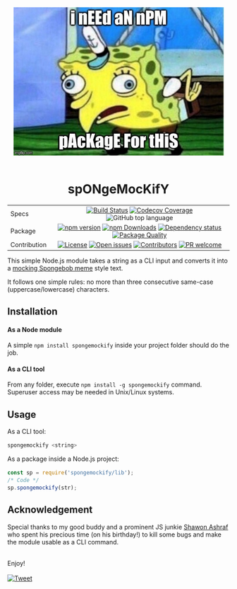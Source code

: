 <div align="center">
    <img src="https://raw.githubusercontent.com/maacpiash/spongemockify/master/meme.jpeg" alt="meme">
</div>
<br>
<h1 align="center">spONgeMocKifY</h1>

<center>
<div align="center">
<table align="center">
    <tbody>
        <tr>
            <td>Specs</td>
            <td align="center">
                <a href="https://travis-ci.org/maacpiash/spongemockify" target="_blank"><img src="https://travis-ci.org/maacpiash/spongemockify.svg?branch=master" alt="Build Status"></a>
                <a href="https://codecov.io/gh/maacpiash/spongemockify/" target="_blank"><img
                src="https://img.shields.io/codecov/c/github/maacpiash/spongemockify.svg"
                alt="Codecov Coverage"></a>
                <img src="https://img.shields.io/github/languages/top/maacpiash/spONgeMocKifY.svg?color=green&amp;style=flat"
                alt="GitHub top language">
            </td>
        </tr>
        <tr>
            <td>Package</td>
            <td align="center"><a href="https://www.npmjs.com/package/spongemockify" target="_blank"><img src="https://badge.fury.io/js/spongemockify.svg"
            alt="npm version"></a>
            <a href="https://www.npmjs.com/package/spongemockify" target="_blank"><img src="https://img.shields.io/npm/dt/spongemockify.svg"
            alt="npm Downloads"></a>
            <a href="https://david-dm.org/maacpiash/spongemockify" target="_blank"><img src="https://img.shields.io/david/maacpiash/spongemockify.svg"
            alt="Dependency status"></a>
            <a href="https://packagequality.com/#?package=spongemockify" target="_blank"><img
            src="https://npm.packagequality.com/shield/spongemockify.svg" alt="Package Quality"></a></td>
        </tr>
        <tr>
            <td>Contribution</td>
            <td align="center">
                <a href="https://github.com/maacpiash/spongemockify/blob/master/LICENSE" target="_blank"><img
            src="https://img.shields.io/github/license/maacpiash/spongemockify.svg" alt="License"></a>
            <a href="https://github.com/maacpiash/spongemockify/issues" target="_blank"><img
            src="https://img.shields.io/github/issues/maacpiash/spongemockify.svg" alt="Open issues"></a>
            <a href="https://github.com/maacpiash/spongemockify/graphs/contributors" target="_blank"><img
            src="https://img.shields.io/github/contributors/maacpiash/spongemockify.svg" alt="Contributors"></a>
            <a href="https://github.com/maacpiash/spongemockify/pulls" target="_blank"><img
            src="https://img.shields.io/badge/PRs-welcome-brightgreen.svg?style=round-square" alt="PR welcome"></a>            
            </td>
        </tr>
    </tbody>
</table>  
</div>
</center>

This simple Node.js module takes a string as a CLI input and converts it into a [mocking Spongebob meme](https://knowyourmeme.com/memes/mocking-spongebob) style text.

It follows one simple rules: no more than three consecutive same-case (uppercase/lowercase) characters.

## Installation

#### As a Node module
A simple `npm install spongemockify` inside your project folder should do the job.

#### As a CLI tool
From any folder, execute `npm install -g spongemockify` command. Superuser access may be needed in Unix/Linux systems.

## Usage
As a CLI tool:
```bash
spongemockify <string>
```

As a package inside a Node.js project:
```JavaScript
const sp = require('spongemockify/lib');
/* Code */
sp.spongemockify(str);
```

## Acknowledgement

Special thanks to my good buddy and a prominent JS junkie [Shawon Ashraf](https://github.com/ShawonAshraf) who spent his precious time (on his birthday!) to kill some bugs and make the module usable as a CLI command.
<br><br>

Enjoy! <br><br>
<a  target="_blank"
        href="https://twitter.com/intent/tweet?url=https%3A//github.com/maacpiash/spongemockify&amp;text=cHeCK%20tHIs%20Out%21"><img
            src="https://img.shields.io/twitter/url/https/github.com/maacpiash/spongemockify.svg?style=social" alt="Tweet"></a>
            
